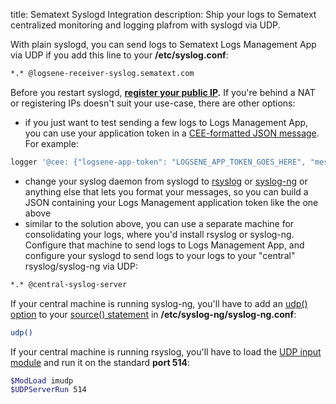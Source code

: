title: Sematext Syslogd Integration
description: Ship your logs to Sematext centralized monitoring and logging plafrom with syslogd via UDP. 

With plain syslogd, you can send logs to Sematext Logs Management App via UDP if you add this
line to your **/etc/syslog.conf**:

``` bash
*.* @logsene-receiver-syslog.sematext.com
```

Before you restart syslogd, **[register your public IP](authorizing-ips-for-syslog).** If you're behind a NAT
or registering IPs doesn't suit your use-case, there are other options:

  - if you just want to test sending a few logs to Logs Management App, you can use
    your application token in a [CEE-formatted JSON message](json-messages-over-syslog). For
example:

<!-- end list -->

``` bash
logger '@cee: {"logsene-app-token": "LOGSENE_APP_TOKEN_GOES_HERE", "message": "hello world!"}'
```

  - change your syslog daemon from syslogd to
    [rsyslog](rsyslog) or
    [syslog-ng](syslog-ng) or anything else that lets you
    format your messages, so you can build a JSON containing your
    Logs Management application token like the one above
  - similar to the solution above, you can use a separate machine for
    consolidating your logs, where you'd install rsyslog or syslog-ng.
    Configure that machine to send logs to Logs Management App, and configure your
    syslogd to send logs to your logs to your "central"
    rsyslog/syslog-ng via UDP:

<!-- end list -->

``` bash
*.* @central-syslog-server
```

If your central machine is running syslog-ng, you'll have to add an
[udp() option](http://www.balabit.com/sites/default/files/documents/syslog-ng-ose-3.3-guides/en/syslog-ng-ose-v3.3-guide-admin-en/html/reference_source_tcpudp.html)
to your [source() statement](syslog-ng/#configure-sources)
in **/etc/syslog-ng/syslog-ng.conf**:

``` bash
udp()
```

If your central machine is running rsyslog, you'll have to load the [UDP input module](http://www.rsyslog.com/doc/imudp.html) and run it on the
standard **port 514**:

``` bash
$ModLoad imudp
$UDPServerRun 514
```
